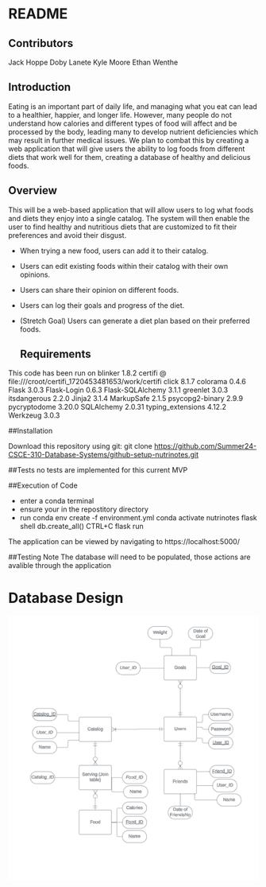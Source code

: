 # README

## Contributors
Jack Hoppe
Doby Lanete
Kyle Moore
Ethan Wenthe

## Introduction

Eating is an important part of daily life, and managing what you eat can lead to a healthier, happier, and longer life. However, many people do not understand how calories and different types of food will affect and be processed by the body, leading many to develop nutrient deficiencies which may result in further medical issues. We plan to combat this by creating a web application that will give users the ability to log foods from different diets that work well for them, creating a database of healthy and delicious foods.

## Overview

This will be a web-based application that will allow users to log what foods and diets they enjoy into a single catalog. The system will then enable the user to find healthy and nutritious diets that are customized to fit their preferences and avoid their disgust.

- When trying a new food, users can add it to their catalog.
- Users can edit existing foods within their catalog with their own opinions.
- Users can share their opinion on different foods.
- Users can log their goals and progress of the diet.
- (Stretch Goal) Users can generate a diet plan based on their preferred foods.

  ## Requirements
This code has been run on
blinker 1.8.2
certifi @ file:///croot/certifi_1720453481653/work/certifi
click 8.1.7
colorama  0.4.6
Flask  3.0.3
Flask-Login  0.6.3
Flask-SQLAlchemy  3.1.1
greenlet  3.0.3
itsdangerous  2.2.0
Jinja2  3.1.4
MarkupSafe  2.1.5
psycopg2-binary  2.9.9
pycryptodome  3.20.0
SQLAlchemy   2.0.31
typing_extensions  4.12.2
Werkzeug  3.0.3



##Installation

Download this repository using git:
git clone https://github.com/Summer24-CSCE-310-Database-Systems/github-setup-nutrinotes.git

##Tests
no tests are implemented for this current MVP

##Execution of Code
- enter a conda terminal
- ensure your in the repostitory directory
- run
  conda env create -f environment.yml
  conda activate nutrinotes
  flask shell
  db.create_all()
   CTRL+C
  flask run

The application can be viewed by navigating to
https://localhost:5000/

##Testing Note
The database will need to be populated, those actions are avalible through the application

# Database Design
 ![Database Schema](docs/nutrinotesERD.png)
